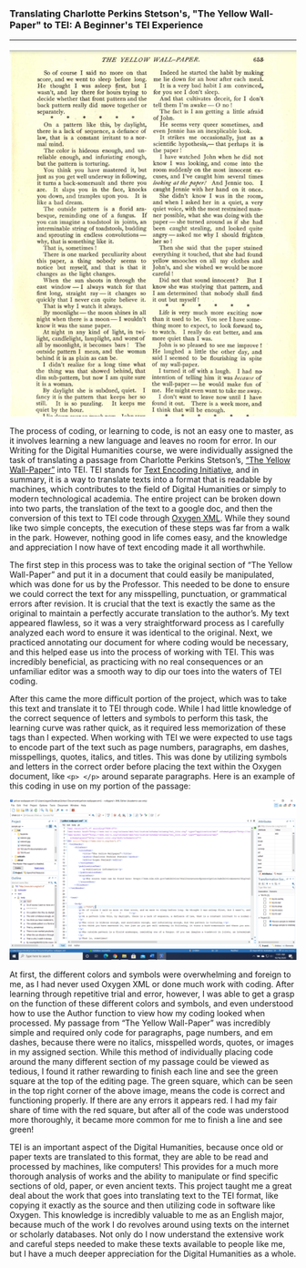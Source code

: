 ### **Translating Charlotte Perkins Stetson's, "The Yellow Wall-Paper" to TEI: A Beginner's TEI Experience**
*   *   *   *   *   *   *   *   *

![The Yellow Wall-Paper Screenshot](https://github.com/logan-penland/logan-penland/blob/master/images/Yellow%20Wall-Paper%20Screenshot.png?raw=true)

The process of coding, or learning to code, is not an easy one to master, as it involves learning a new language and leaves no room for error. In our Writing for the Digital Humanities course, we were individually assigned the task of translating a passage from Charlotte Perkins Stetson’s, [“The Yellow Wall-Paper”](https://www.nlm.nih.gov/exhibition/theliteratureofprescription/exhibitionAssets/digitalDocs/The-Yellow-Wall-Paper.pdf) into TEI. TEI stands for [Text Encoding Initiative](https://www.wwp.northeastern.edu/outreach/seminars/tei.html), and in summary, it is a way to translate texts into a format that is readable by machines, which contributes to the field of Digital Humanities or simply to modern technological academia. The entire project can be broken down into two parts, the translation of the text to a google doc, and then the conversion of this text to TEI code through [Oxygen XML](https://www.oxygenxml.com/#:~:text=Oxygen%20XML%20Developer%20is%20the%20industry-leading%20XML%20development,is%20enhanced%20with%20powerful%20debuggers%20and%20performance%20profilers.). While they sound like two simple concepts, the execution of these steps was far from a walk in the park. However, nothing good in life comes easy, and the knowledge and appreciation I now have of text encoding made it all worthwhile. 


The first step in this process was to take the original section of “The Yellow Wall-Paper” and put it in a document that could easily be manipulated, which was done for us by the Professor. This needed to be done to ensure we could correct the text for any misspelling, punctuation, or grammatical errors after revision. It is crucial that the text is exactly the same as the original to maintain a perfectly accurate translation to the author’s. My text appeared flawless, so it was a very straightforward process as I carefully analyzed each word to ensure it was identical to the original. Next, we practiced annotating our document for where coding would be necessary, and this helped ease us into the process of working with TEI. This was incredibly beneficial, as practicing with no real consequences or an unfamiliar editor was a smooth way to dip our toes into the waters of TEI coding. 


After this came the more difficult portion of the project, which was to take this text and translate it to TEI through code. While I had little knowledge of the correct sequence of letters and symbols to perform this task, the learning curve was rather quick, as it required less memorization of these tags than I expected. When working with TEI we were expected to use tags to encode part of the text such as page numbers, paragraphs, em dashes, misspellings, quotes, italics, and titles. This was done by utilizing symbols and letters in the correct order before placing the text within the Oxygen document, like ```<p> </p>``` around separate paragraphs. Here is an example of this coding in use on my portion of the passage:

![TEI Coding by Logan Penland in Oxygen](https://github.com/logan-penland/logan-penland/blob/master/images/TEI%20Code%201.png?raw=true)


At first, the different colors and symbols were overwhelming and foreign to me, as I had never used Oxygen XML or done much work with coding. After learning through repetitive trial and error, however, I was able to get a grasp on the function of these different colors and symbols, and even understood how to use the Author function to view how my coding looked when processed. My passage from “The Yellow Wall-Paper” was incredibly simple and required only code for paragraphs, page numbers, and em dashes, because there were no italics, misspelled words, quotes, or images in my assigned section. While this method of individually placing code around the many different section of my passage could be viewed as tedious, I found it rather rewarding to finish each line and see the green square at the top of the editing page. The green square, which can be seen in the top right corner of the above image, means the code is correct and functioning properly. If there are any errors it appears red. I had my fair share of time with the red square, but after all of the code was understood more thoroughly, it became more common for me to finish a line and see green! 


TEI is an important aspect of the Digital Humanities, because once old or paper texts are translated to this format, they are able to be read and processed by machines, like computers! This provides for a much more thorough analysis of works and the ability to manipulate or find specific sections of old, paper, or even ancient texts. This project taught me a great deal about the work that goes into translating text to the TEI format, like copying it exactly as the source and then utilizing code in software like Oxygen. This knowledge is incredibly valuable to me as an English major, because much of the work I do revolves around using texts on the internet or scholarly databases. Not only do I now understand the extensive work and careful steps needed to make these texts available to people like me, but I have a much deeper appreciation for the Digital Humanities as a whole. 
